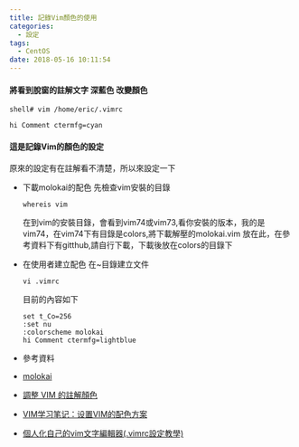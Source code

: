 ```yaml
---
title: 記錄Vim顏色的使用
categories:
  - 設定
tags:
  - CentOS
date: 2018-05-16 10:11:54
---
```

#### 將看到脫窗的註解文字 深藍色 改變顏色
```
shell# vim /home/eric/.vimrc
 
hi Comment ctermfg=cyan

```
#### 這是記錄Vim的顏色的設定
原來的設定有在註解看不清楚，所以來設定一下
 * 下載molokai的配色
    先檢查vim安裝的目錄
	```
	whereis vim
	```
	在到vim的安裝目錄，會看到vim74或vim73,看你安裝的版本，我的是vim74，在vim74下有目錄是colors,將下載解壓的molokai.vim
	放在此，在參考資料下有gitthub,請自行下載，下載後放在colors的目錄下
 * 在使用者建立配色
   在~目錄建立文件
   ```
   vi .vimrc
   ```
   目前的內容如下
   ```
   set t_Co=256
   :set nu
   :colorscheme molokai
   hi Comment ctermfg=lightblue
   ```
   
* 參考資料
 * [molokai](http://worldend.logdown.com/posts/746211-adjust-the-color-of-comment-in-vim)
 * [調整 VIM 的註解顏色](https://vim.ink/vim-color-schemes.html)
 * [VIM学习笔记：设置VIM的配色方案](http://www.cnblogs.com/heiing/archive/2012/02/02/2335825.html)
 * [個人化自己的vim文字編輯器(.vimrc設定教學)](https://magiclen.org/vimrc/)
 